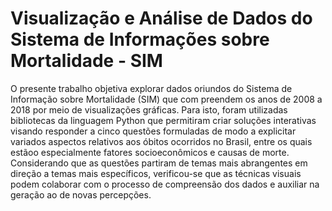 # Visualização e Análise de Dados do Sistema de Informações sobre Mortalidade - SIM

O presente trabalho objetiva explorar dados oriundos do Sistema de Informação sobre Mortalidade (SIM) que com preendem os anos de 2008 a 2018 por meio de visualizações gráficas. Para isto, foram utilizadas bibliotecas da linguagem Python que permitiram criar soluções interativas visando responder a cinco questões formuladas de modo a explicitar variados aspectos relativos aos óbitos ocorridos no Brasil, entre os quais estãoo especialmente fatores socioeconômicos e causas de morte. Considerando que as questões partiram de temas mais abrangentes em direção a temas mais específicos, verificou-se que as técnicas visuais podem colaborar com o processo de compreensão dos dados e auxiliar na geração ao de novas percepções.
